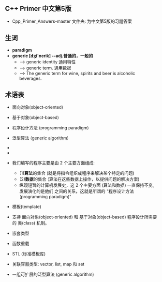 ## C++ Primer 中文第5版 
- Cpp_Primer_Answers-master 文件夹: 为中文第5版的习题答案


## 生词
- **paradigm**
- **generic [dʒi'nerik] --adj.普通的，一般的**
     + --> generic identity 通用特性
     + --> generic term. 通用数据
     + --> The generic term for wine, spirits and beer is alcoholic beverages.


## 术语表
- 面向对象(object-oriented)
- 基于对象(object-based)
- 程序设计方法 (programming paradigm)
- 泛型算法 (generic algorithm) 
- 
- 


- 我们编写的程序主要是由 2 个主要方面组成:
    - (1)**算法**的集合 (就是将指令组织成程序来解决某个特定的问题)
    - (2)**数据**的集合 (算法在这些数据上操作，以提供问题的解决方案)
    + 纵观短暂的计算机发展史，这 2 个主要方面 (算法和数据) 一直保持不变。发展演化的是他们
      之间的关系，这就是所谓的 "程序设计方法 (programming paradigm)"

- 模板(template)
- 支持 面向对象(object-oriented) 和 基于对象(object-based) 程序设计所需要的 
  类(class) 机制。
- 嵌套类型 
- 函数重载
- STL (标准模板库)
- 关联容器类型: vector, list, map 和 set
- 一组可扩展的泛型算法 (generic algorithm)   
